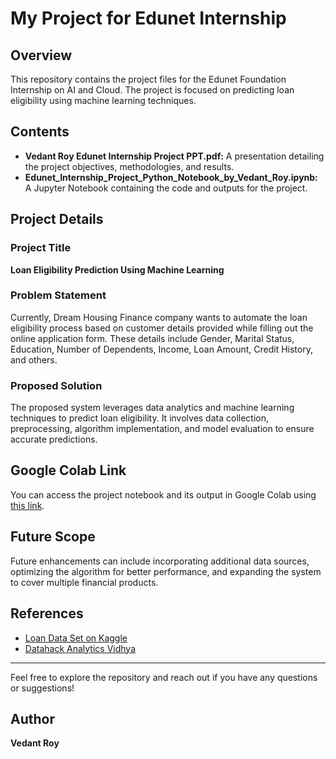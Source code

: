 # My Project for Edunet Internship

## Overview
This repository contains the project files for the Edunet Foundation Internship on AI and Cloud. The project is focused on predicting loan eligibility using machine learning techniques.

## Contents
- **Vedant Roy Edunet Internship Project PPT.pdf:** A presentation detailing the project objectives, methodologies, and results.
- **Edunet_Internship_Project_Python_Notebook_by_Vedant_Roy.ipynb:** A Jupyter Notebook containing the code and outputs for the project.

## Project Details
### Project Title
**Loan Eligibility Prediction Using Machine Learning**

### Problem Statement
Currently, Dream Housing Finance company wants to automate the loan eligibility process based on customer details provided while filling out the online application form. These details include Gender, Marital Status, Education, Number of Dependents, Income, Loan Amount, Credit History, and others.

### Proposed Solution
The proposed system leverages data analytics and machine learning techniques to predict loan eligibility. It involves data collection, preprocessing, algorithm implementation, and model evaluation to ensure accurate predictions.

## Google Colab Link
You can access the project notebook and its output in Google Colab using [this link](https://colab.research.google.com/drive/18VV0DSwpSBA2SrK7peF-Z9Sdt-PrOGDX?usp=sharing).

## Future Scope
Future enhancements can include incorporating additional data sources, optimizing the algorithm for better performance, and expanding the system to cover multiple financial products.

## References
- [Loan Data Set on Kaggle](https://www.kaggle.com/datasets/burak3ergun/loan-data-set)
- [Datahack Analytics Vidhya](https://datahack.analyticsvidhya.com/contest/practice-problem-loan-prediction-iii/)

---

Feel free to explore the repository and reach out if you have any questions or suggestions!

## Author
**Vedant Roy**
